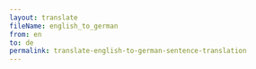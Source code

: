 ```yaml
--- 
layout: translate 
fileName: english_to_german
from: en
to: de 
permalink: translate-english-to-german-sentence-translation
---
```

